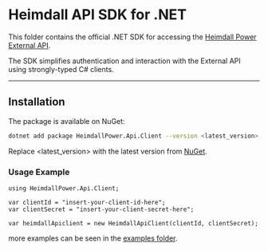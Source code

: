 # Heimdall API SDK for .NET

This folder contains the official .NET SDK for accessing the [Heimdall Power External API](https://developer.heimdallcloud.com/docs/welcome).

The SDK simplifies authentication and interaction with the External API using strongly-typed C# clients.

---

## Installation

The package is available on NuGet:

```bash
dotnet add package HeimdallPower.Api.Client --version <latest_version>
```

Replace <latest_version> with the latest version from [NuGet](https://www.nuget.org/packages/HeimdallPower.Api.Client).

### Usage Example

```dotnet
﻿using HeimdallPower.Api.Client;

var clientId = "insert-your-client-id-here";
var clientSecret = "insert-your-client-secret-here";

var heimdallApiclient = new HeimdallApiClient(clientId, clientSecret);

```

more examples can be seen in the [examples folder](examples).
